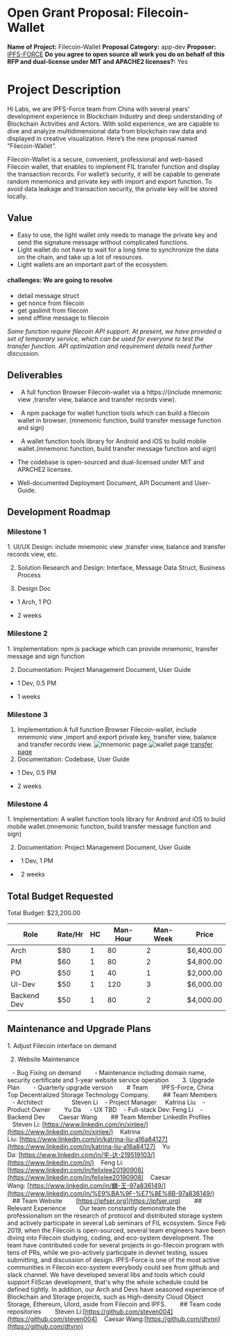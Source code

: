 # Open Grant Proposal: Filecoin-Wallet
**Name of Project:** Filecoin-Wallet
**Proposal Category:** app-dev
**Proposer:** [IPFS-FORCE](https://github.com/orgs/ipfs-force-community)
**Do you agree to open source all work you do on behalf of this RFP and dual-license under MIT and APACHE2 licenses?:** Yes

# Project Description

Hi Labs, we are IPFS-Force team from China with several years' development experience in Blockchain Industry and deep understanding of Blockchain Activities and Actors. With solid experience, we are capable to dive and analyze multidimensional data from blockchain raw data and displayed in creative visualization.
Here’s the new proposal named “Filecoin-Wallet”.

Filecoin-Wallet is a secure, convenient, professional and web-based Filecoin wallet, that enables to implement FIL transfer function and display the transaction records. For wallet’s security, it will be capable to generate random mnemonics and private key with import and export function. To avoid data leakage and transaction security, the private key will be stored locally.

## Value
- Easy to use, the light wallet only needs to manage the private key and send the signature message without complicated functions.
- Light wallet do not have to wait for a long time to synchronize the data on the chain, and take up a lot of resources.
- Light wallets are an important part of the ecosystem.

#### challenges: We are going to resolve
-  detail message struct
-  get nonce from filecoin
-  get gaslimit from filecoin
-  send offline message to filecoin

*Some function require filecoin API support. At present, we have provided a set of temporary service, which can be used for everyone to test the transfer function. API optimization and requirement details need further discussion.*

## Deliverables
*   A full function Browser Filecoin-wallet via a https://(include mnemonic view ,transfer view, balance and transfer records view).

*   A npm package for wallet function tools which can build a filecoin wallet in browser. (mnemonic function, build transfer message function and sign)

*   A  wallet function tools library for Android and iOS to build mobile wallet.(mnemonic function, build transfer message function and sign)
* The codebase is open-sourced and dual-licensed under MIT and APACHE2 licenses.
* Well-documented Deployment Document, API Document and User-Guide.

## Development Roadmap

### Milestone 1

1. UI/UX Design: include mnemonic view ,transfer view, balance and transfer records view, etc.

2. Solution Research and Design: Interface, Message Data Struct, Business Process

3. Design Doc

- 1 Arch, 1 PO

- 2 weeks

### Milestone 2

1. Implementation: npm js package which can provide  mnemonic, transfer message and sign function

2. Documentation: Project Management Document, User Guide

- 1 Dev, 0.5 PM

- 1 weeks

### Milestone 3

1. Implementation:A full function Browser Filecoin-wallet, include mnemonic view ,import and export private key, transfer view, balance and transfer records view.
![mnemonic page](https://github.com/ipfs-force-community/devgrants/blob/master/open-grant-proposals/filecoin-wallet-img/mnemonic.jpeg)
![wallet page](https://github.com/ipfs-force-community/devgrants/blob/master/open-grant-proposals/filecoin-wallet-img/wallet.jpeg)
[transfer page](https://github.com/ipfs-force-community/devgrants/blob/master/open-grant-proposals/filecoin-wallet-img/transfer.jpeg)
2. Documentation: Codebase, User Guide

- 1 Dev, 0.5 PM

- 2 weeks

### Milestone 4
1. Implementation: A  wallet function tools library for Android and iOS to build mobile wallet.(mnemonic function, build transfer message function and sign)

2. Documentation: Project Management Document, User Guide

*   1 Dev, 1 PM

*   2 weeks

## Total Budget Requested

Total Budget: $23,200.00

| Role | Rate/Hr | HC | Man-Hour | Man-Week | Price |
|------|--------|----|------------|------------|------|
| Arch | $80 | 1 | 80 | 2 | $6,400.00 |
| PM | $60 | 1 | 80 | 2 | $4,800.00 |
| PO | $50 | 1 | 40 | 1 | $2,000.00 |
| UI-Dev | $50 | 1 | 120 | 3 | $6,000.00 |
| Backend Dev | $50 | 1 | 80 | 2 | $4,000.00 |

## Maintenance and Upgrade Plans

1. Adjust Filecoin interface on demand

2. Website Maintenance

   - Bug Fixing on demand
   
   - Maintenance including domain name, security certificate and 1-year website service operation
   
   3. Upgrade Plan
   
   - Quarterly upgrade version
   
   # Team
   
   IPFS-Force, China Top Decentralized Storage Technology Company.
   
   ## Team Members
   
   - Architect                 Steven Li
   - Project Manager     Katrina Liu
   - Product Owner        Yu Da 
   - UX                 TBD
   - Full-stack Dev: Feng Li
   - Backend Dev        Caesar Wang
   
   ## Team Member LinkedIn Profiles
   
   Steven Li: [https://www.linkedin.com/in/xinlee/](https://www.linkedin.com/in/xinlee/)
   Katrina Liu: [https://www.linkedin.com/in/katrina-liu-a16a84127](https://www.linkedin.com/in/katrina-liu-a16a84127)
   Yu Da: [https://www.linkedin.com/in/宇-达-219519103/](https://www.linkedin.com/in/)
   Feng Li: [https://www.linkedin.com/in/felixlee20190908](https://www.linkedin.com/in/felixlee20190908)
   Caesar Wang: [https://www.linkedin.com/in/麟-王-97a836149/](https://www.linkedin.com/in/%E9%BA%9F-%E7%8E%8B-97a836149/)
   
   ## Team Website
   
   [https://ipfser.org](https://ipfser.org)
   
   ## Relevant Experience
   
   Our team constantly demonstrate the professionalism on the research of protocol and distributed storage system and actively participate in several Lab seminars of FIL ecosystem. Since Feb 2019, when the Filecoin is open-sourced, several team engineers have been diving into Filecoin studying, coding, and eco-system development. The team have contributed code for several projects in go-filecoin program with tens of PRs, while we pro-actively participate in devnet testing, issues submitting, and discussion of design. IPFS-Force is one of the most active communities in Filecoin eco-system everybody could see from github and slack channel. We have developed several libs and tools which could support FilScan development, that's why the whole schedule could be defined tightly. In addition, our Arch and Devs have seasoned experience of Blockchain and Storage projects, such as High-density Cloud Object Storage, Ethereum, Ulord, aside from Filecoin and IPFS.
   
   ## Team code repositories
   
   Steven Li:[https://github.com/steven004](https://github.com/steven004)
   Caesar Wang:[https://github.com/dtynn](https://github.com/dtynn)
